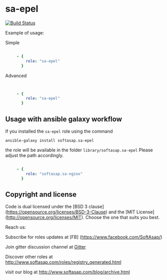sa-epel
=======

[![Build Status](https://travis-ci.com/softasap/sa-epel.svg?branch=master)](https://travis-ci.com/softasap/sa-epel)


Example of usage:

Simple

```YAML

     - {
         role: "sa-epel"
       }


```

Advanced

```YAML


     - {
         role: "sa-epel"
       }


```



Usage with ansible galaxy workflow
----------------------------------

If you installed the `sa-epel` role using the command


`
   ansible-galaxy install softasap.sa-epel
`

the role will be available in the folder `library/softasap.sa-epel`
Please adjust the path accordingly.

```YAML

     - {
         role: "softasap.sa-nginx"
       }

```




Copyright and license
---------------------

Code is dual licensed under the [BSD 3 clause] (https://opensource.org/licenses/BSD-3-Clause) and the [MIT License] (http://opensource.org/licenses/MIT). Choose the one that suits you best.

Reach us:

Subscribe for roles updates at [FB] (https://www.facebook.com/SoftAsap/)

Join gitter discussion channel at [Gitter](https://gitter.im/softasap)

Discover other roles at  http://www.softasap.com/roles/registry_generated.html

visit our blog at http://www.softasap.com/blog/archive.html 
